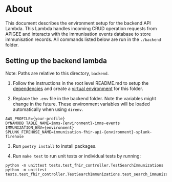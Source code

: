 
# About
This document describes the environment setup for the backend API Lambda.
This Lambda handles incoming CRUD operation requests from APIGEE and interacts with the immunisation events database to store immunisation records. All commands listed below are run in the `./backend` folder.

## Setting up the backend lambda
Note: Paths are relative to this directory, `backend`.

1. Follow the instructions in the root level README.md to setup the [dependencies](../README.md#environment-setup) and create a [virtual environment](../README.md#) for this folder.

2. Replace the `.env` file in the backend folder. Note the variables might change in the future. These environment variables will be loaded automatically when using `direnv`.
```
AWS_PROFILE={your-profile}
DYNAMODB_TABLE_NAME=imms-{environment}-imms-events
IMMUNIZATION_ENV={environment}
SPLUNK_FIREHOSE_NAME=immunisation-fhir-api-{environment}-splunk-firehose
```

3. Run `poetry install` to install packages.

4. Run `make test` to run unit tests or individual tests by running:
```
python -m unittest tests.test_fhir_controller.TestSearchImmunizations
python -m unittest tests.test_fhir_controller.TestSearchImmunizations.test_search_immunizations
```
